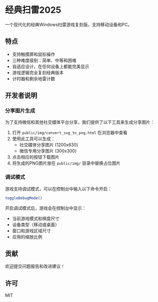# 经典扫雷2025

一个现代化的经典Windows扫雷游戏复刻版，支持移动设备和PC。

## 特点

- 支持触摸屏和鼠标操作
- 三种难度级别：简单、中等和困难
- 自适应设计，在任何设备上都能完美显示
- 游戏逻辑完全复刻经典版本
- 计时器和剩余地雷计数

## 开发者说明

### 分享图片生成

为了支持微信和其他社交媒体平台分享，我们提供了以下工具来生成分享图片：

1. 打开 `public/img/convert_svg_to_png.html` 在浏览器中查看
2. 使用此工具可以生成：
   - 社交媒体分享图片 (1200x630)
   - 微信专用分享图片 (300x300)
3. 点击相应的按钮下载图片
4. 将生成的PNG图片放在 `public/img/` 目录中替换占位图片

### 调试模式

游戏支持调试模式，可以在控制台中输入以下命令开启：

```javascript
toggleDebugMode()
```

开启调试模式后，游戏会在控制台中显示：
- 当前游戏模式和棋盘尺寸
- 设备类型（移动或桌面）
- 窗口和游戏区域尺寸
- 应用的缩放比例

## 贡献

欢迎提交问题报告和改进建议！

## 许可

MIT 